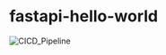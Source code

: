 # fastapi-hello-world

![CICD_Pipeline](https://github.com/Praveenraj29/fastapi-hello-world/assets/44286337/eb2482e8-e436-4a61-b6c1-e9d15ec80e20)
